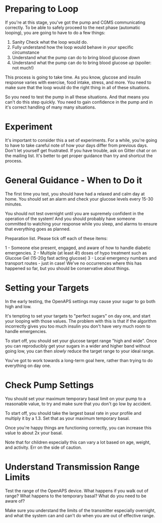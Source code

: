 # Preparing to Loop

If you're at this stage, you've got the pump and CGMS communicating correctly. To be able to safely proceed to the next phase (automatic looping), you are going to have to do a few things:

1. Sanity Check what the loop would do.
2. Fully understand how the loop would behave in *your* specific circumstance
3. Understand what the pump can do to bring blood glucose *down*
4. Understand what the pump can do to bring blood glucose *up* (spoiler: not much!)

This process is going to take time. As you know, glucose and insulin response varies with exercise, food intake, stress, and more. You need to make sure that the loop would do the right thing in all of these situations.

So you need to test the pump in all these situations. And that means you can't do this step quickly. You need to gain confidence in the pump and in it's correct handling of many many situations.

# Experiment

It's important to consider this a set of experiments. For a while, you're going to have to take careful note of how your days differ from previous days. Don't let yourself get frustrated. If you have trouble, ask on Gitter chat or on the mailing list. It's better to get proper guidance than try and shortcut the process.

# General Guidance - When to Do it

The first time you test, you should have had a relaxed and calm day at home. You should set an alarm and check your glucose levels every 15-30 minutes.

You should not test overnight until you are supremely confident in the operation of the system! And you should probably have someone committed to watching your response while you sleep, and alarms to ensure that everything goes as planned.

Preparation list. Please tick off each of these items:

1 - Someone else present, engaged, and aware of how to handle diabetic emergencies.
2 - Multiple (at least 4!) doses of hypo treatment such as Glucose Gel (15-20g fast acting glucose)
3 - Local emergency numbers and transport routes - just in case! We've no occurrences where this has happened so far, but you should be conservative about things.

# Setting your Targets

In the early testing, the OpenAPS settings may cause your sugar to go both high and low.

It's tempting to set your targets to "perfect sugars" on day one, and start your looping with those values. The problem with this is that if the algorithm incorrectly gives you too much insulin you don't have very much room to handle emergencies.

To start off, you should set your glucose target range "high and wide". Once you can reproducibly get your sugars in a wider and higher band without going low, you can then *slowly* reduce the target range to your ideal range.

You've got to work towards a long-term goal here, rather than trying to do everything on day one.

# Check Pump Settings

You should set your maximum temporary basal limit on your pump to a reasonable value, to try and make sure that you don't go low by accident.

To start off, you should take the largest basal rate in your profile and multiply it by a 1.3. Set that as your maximum temporary basal.

Once you're happy things are functioning correctly, you can increase this value to about 2x your basal.

Note that for children especially this can vary a lot based on age, weight, and activity. Err on the side of caution.

# Understand Transmission Range Limits

Test the range of the OpenAPS device. What happens if you walk out of range? What happens to the temporary basal? What do you need to be aware of?

Make sure you understand the limits of the transmitter especially overnight, and what the system can and can't do when you are out of effective range.
